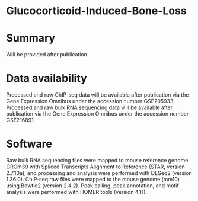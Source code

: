 # Glucocorticoid-Induced-Bone-Loss
# Summary
Will be provided after publication.

# Data availability
Processed and raw ChIP-seq data will be available after publication via the Gene Expression Omnibus under the accession number GSE205933.
Processed and raw bulk RNA sequencing data will be available after publication via the Gene Expression Omnibus under the accession number GSE216891.

# Software
Raw bulk RNA sequencing files were mapped to mouse reference genome GRCm39 with Spliced Transcripts Alignment to Reference (STAR, version 2.7.10a), and processing and analysis were performed with DESeq2 (version 1.36.0). 
ChIP-seq raw files were mapped to the mouse genome (mm10) using Bowtie2 (version 2.4.2). Peak calling, peak annotation, and motif analysis were performed with HOMER tools (version 4.11).
